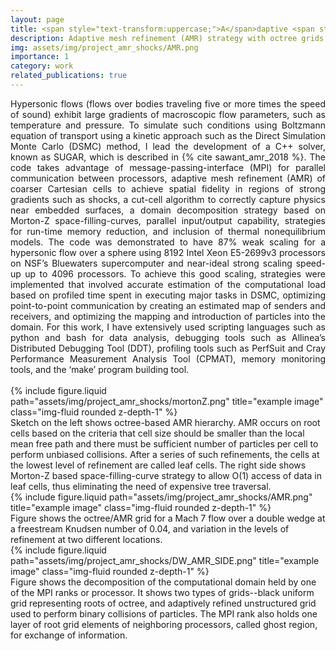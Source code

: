 ```yaml
---
layout: page
title: <span style="text-transform:uppercase;">A</span>daptive <span style="text-transform:uppercase;">M</span>esh <span style="text-transform:uppercase;">R</span>efinement 
description: Adaptive mesh refinement (AMR) strategy with octree grids for the Direct Simulation Monte Carlo (DSMC) method to solve Boltzmann equation of transport
img: assets/img/project_amr_shocks/AMR.png
importance: 1
category: work
related_publications: true
---
```


<div align="justify">
Hypersonic flows (flows over bodies traveling five or more times the speed of sound) exhibit large gradients of macroscopic flow parameters, such as temperature and pressure. To simulate such conditions using Boltzmann equation of transport using a kinetic approach such as the Direct Simulation Monte Carlo (DSMC) method, I lead the development of a C++ solver, known as SUGAR, which is described in  {% cite sawant_amr_2018 %}.
The code takes advantage of message-passing-interface (MPI) for parallel communication between processors, adaptive mesh refinement (AMR) of coarser Cartesian cells to achieve spatial fidelity in regions of strong gradients such as shocks, a cut-cell algorithm to correctly capture physics near embedded surfaces, a domain decomposition strategy based on Morton-Z space-filling-curves, parallel input/output capability, strategies for run-time memory reduction, and inclusion of thermal nonequilibrium models.
The code was demonstrated to have 87% weak scaling for a hypersonic flow over a sphere using 8192 Intel Xeon E5-2699v3 processors on NSF’s Bluewaters supercomputer and near-ideal strong scaling speed-up up to 4096 processors.
To achieve this good scaling, strategies were implemented that involved accurate estimation of the computational load based on profiled time spent in executing major tasks in DSMC, optimizing point-to-point communication by creating an estimated map of senders and receivers, and optimizing the mapping and introduction of particles into the domain. For this work, I have extensively used scripting languages such as python and bash for data analysis, debugging tools such as Allinea’s Distributed Debugging Tool (DDT), profiling tools such as PerfSuit and Cray Performance Measurement Analysis Tool (CPMAT), memory monitoring tools, and the ‘make’ program building tool.
</div>
<br>

<div class="row">
    <div class="col-sm mt-3 mt-md-0">
        {% include figure.liquid path="assets/img/project_amr_shocks/mortonZ.png" title="example image" class="img-fluid rounded z-depth-1" %}
    </div>
</div>
<div class="caption">
Sketch on the left shows octree-based AMR hierarchy. AMR occurs on root cells based on the criteria that cell size should be smaller than the local mean free path and there must be sufficient number of particles per cell to perform unbiased collisions. After a series of such refinements, the cells at the lowest level of refinement are called leaf cells. 
The right side shows Morton-Z based space-filling-curve strategy to allow O(1) access of data in leaf cells, thus eliminating the need of expensive tree traversal.
</div>

<div class="row">
    <div class="col-sm mt-3 mt-md-0">
        {% include figure.liquid path="assets/img/project_amr_shocks/AMR.png" title="example image" class="img-fluid rounded z-depth-1" %}
    </div>
</div>
<div class="caption">
Figure shows the octree/AMR grid for a Mach 7 flow over a double wedge at a freestream Knudsen number of 0.04, and variation in the levels of refinement at two different locations.
</div>



<div class="row">
    <div class="col-sm mt-3 mt-md-0">
        {% include figure.liquid path="assets/img/project_amr_shocks/DW_AMR_SIDE.png" title="example image" class="img-fluid rounded z-depth-1" %}
    </div>
</div>
<div class="caption">
Figure shows the decomposition of the computational domain held by one of the MPI ranks or processor. It shows two types of grids--black uniform grid representing roots of octree, and adaptively refined unstructured grid used to perform binary collisions of particles. The MPI rank also holds one layer of root grid elements of neighboring processors, called ghost region, for exchange of information. 
</div>


